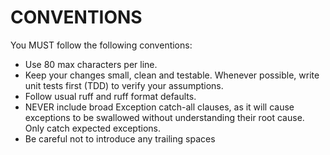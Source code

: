 # CONVENTIONS
You MUST follow the following conventions:
* Use 80 max characters per line.
* Keep your changes small, clean and testable. Whenever possible, write unit tests first (TDD) to verify your assumptions.
* Follow usual ruff and ruff format defaults.
* NEVER include broad Exception catch-all clauses, as it will cause exceptions to be swallowed without understanding
  their root cause. Only catch expected exceptions.
* Be careful not to introduce any trailing spaces
